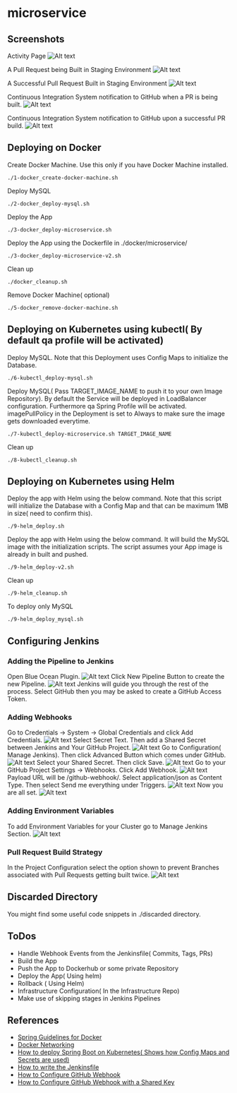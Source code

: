 # microservice

## Screenshots

Activity Page
![Alt text](/images/14.png?raw=true "Activity")

A Pull Request being Built in Staging Environment
![Alt text](/images/15.png?raw=true "PR being Built")

A Successful Pull Request Built in Staging Environment
![Alt text](/images/12.png?raw=true "PR Success")

Continuous Integration System notification to GitHub when a PR is being built.
![Alt text](/images/16.png?raw=true "GitHub")

Continuous Integration System notification to GitHub upon a successful PR build.
![Alt text](/images/11.png?raw=true "GitHub")

## Deploying on Docker

Create Docker Machine. Use this only if you have Docker Machine installed.
```
./1-docker_create-docker-machine.sh
```
Deploy MySQL
```
./2-docker_deploy-mysql.sh
```
Deploy the App
```
./3-docker_deploy-microservice.sh
```
Deploy the App using the Dockerfile in ./docker/microservice/
```
./3-docker_deploy-microservice-v2.sh
```
Clean up
```
./docker_cleanup.sh
```
Remove Docker Machine( optional)
```
./5-docker_remove-docker-machine.sh
```

## Deploying on Kubernetes using kubectl( By default qa profile will be activated)

Deploy MySQL. Note that this Deployment uses Config Maps to initialize the Database.
```
./6-kubectl_deploy-mysql.sh
```
Deploy MySQL( Pass TARGET_IMAGE_NAME to push it to your own Image Repository). By default the Service will be deployed in LoadBalancer configuration. Furthermore qa Spring Profile will be activated. imagePullPolicy in the Deployment is set to Always to make sure the image gets downloaded everytime.
```
./7-kubectl_deploy-microservice.sh TARGET_IMAGE_NAME
```
Clean up
```
./8-kubectl_cleanup.sh
```

## Deploying on Kubernetes using Helm

Deploy the app with Helm using the below command. Note that this script will initialize the Database with a Config Map and that can be maximum 1MB in size( need to confirm this).
```
./9-helm_deploy.sh
```
Deploy the app with Helm using the below command. It will build the MySQL image with the initialization scripts. The script assumes your App image is already in built and pushed. 
```
./9-helm_deploy-v2.sh
```
Clean up
```
./9-helm_cleanup.sh
```
To deploy only MySQL 
```
./9-helm_deploy_mysql.sh
```

## Configuring Jenkins

### Adding the Pipeline to Jenkins
Open Blue Ocean Plugin.
![Alt text](/images/1.png?raw=true "Optional Title")
Click New Pipeline Button to create the new Pipeline.
![Alt text](/images/2.png?raw=true "Optional Title")
Jenkins will guide you through the rest of the process. Select GitHub then you may be asked to create a GitHub Access Token. 

### Adding Webhooks

Go to Credentials -> System -> Global Credentials and click Add Credentials.
![Alt text](/images/3.png?raw=true "Credentials")
Select Secret Text. Then add a Shared Secret between Jenkins and Your GitHub Project. 
![Alt text](/images/4.png?raw=true "Add the Shared Secret")
Go to Configuration( Manage Jenkins). Then click Advanced Button which comes under GitHub.
![Alt text](/images/5.png?raw=true "Manage Jenkins")
Select your Shared Secret. Then click Save.
![Alt text](/images/6.png?raw=true "Save the Secret")
Go to your GitHub Project Settings -> Webhooks. Click Add Webhook.
![Alt text](/images/7.png?raw=true "Webhook")
Payload URL will be <Your Jenkins URL>/github-webhook/. Select application/json as Content Type. Then select Send me everything under Triggers.
![Alt text](/images/8.png?raw=true "Webhook Configuration")
Now you are all set.
![Alt text](/images/9.png?raw=true "Webhook Configured")

### Adding Environment Variables

To add Environment Variables for your Cluster go to Manage Jenkins Section.
![Alt text](/images/13.png?raw=true "Environment Variables")

### Pull Request Build Strategy

In the Project Configuration select the option shown to prevent Branches associated with Pull Requests getting built twice.
![Alt text](/images/10.png?raw=true "Environment Variables")

## Discarded Directory

You might find some useful code snippets in ./discarded directory.

## ToDos

 - Handle Webhook Events from the Jenkinsfile( Commits, Tags, PRs)
 - Build the App
 - Push the App to Dockerhub or some private Repository
 - Deploy the App( Using helm)
 - Rollback ( Using Helm)
 - Infrastructure Configuration( In the Infrastructure Repo)
 - Make use of skipping stages in Jenkins Pipelines
 
## References
 - [Spring Guidelines for Docker](https://spring.io/guides/gs/spring-boot-docker/)
 - [Docker Networking](https://rskupnik.github.io/docker_series_2_connecting_containers) 
 - [How to deploy Spring Boot on Kubernetes( Shows how Config Maps and Secrets are used)](https://github.com/IBM/spring-boot-microservices-on-kubernetes/blob/master/README.md)
 - [How to write the Jenkinsfile](https://github.com/jenkinsci/kubernetes-plugin) 
 - [How to Configure GitHub Webhook](https://www.youtube.com/watch?v=Z3S2gMBUkBo) 
 - [How to Configure GitHub Webhook with a Shared Key](https://www.youtube.com/watch?v=wrZMj0YQubc) 
 
